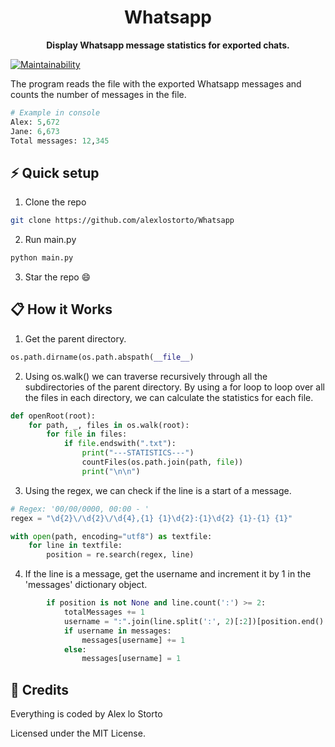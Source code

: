 <h1 align="center">Whatsapp</h1>

<p align="center">
  <b>Display Whatsapp message statistics for exported chats.</b>
</p>

[![Maintainability](https://img.shields.io/codeclimate/maintainability/alexlostorto/Whatsapp?style=for-the-badge&message=Code+Climate&labelColor=222222&logo=Code+Climate&logoColor=FFFFFF)](https://codeclimate.com/github/alexlostorto/Whatsapp/maintainability)

The program reads the file with the exported Whatsapp messages and counts the number of messages in the file.

```python
# Example in console
Alex: 5,672
Jane: 6,673
Total messages: 12,345
```

## ⚡ Quick setup

1. Clone the repo

```bash
git clone https://github.com/alexlostorto/Whatsapp
```

2. Run main.py

```bash
python main.py
```

3. Star the repo 😄

## 📋 How it Works

1. Get the parent directory.

```python
os.path.dirname(os.path.abspath(__file__)
```

2. Using os.walk() we can traverse recursively through all the subdirectories of the parent directory. By using a for loop to loop over all the files in each directory, we can calculate the statistics for each file.

```python
def openRoot(root):
    for path, _, files in os.walk(root):
        for file in files:
            if file.endswith(".txt"):
                print("---STATISTICS---")
                countFiles(os.path.join(path, file))
                print("\n\n")
```

3. Using the regex, we can check if the line is a start of a message.

```python
# Regex: '00/00/0000, 00:00 - '
regex = "\d{2}\/\d{2}\/\d{4},{1} {1}\d{2}:{1}\d{2} {1}-{1} {1}"

with open(path, encoding="utf8") as textfile:
    for line in textfile:
        position = re.search(regex, line)
```

4. If the line is a message, get the username and increment it by 1 in the 'messages' dictionary object.

```python
        if position is not None and line.count(':') >= 2:
            totalMessages += 1
            username = ":".join(line.split(':', 2)[:2])[position.end():]
            if username in messages:
                messages[username] += 1
            else:
                messages[username] = 1
```

## 📜 Credits

Everything is coded by Alex lo Storto

Licensed under the MIT License.
